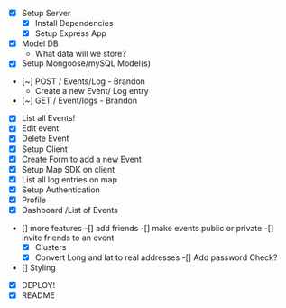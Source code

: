 - [x] Setup Server
  - [x] Install Dependencies
  - [x] Setup Express App
- [x] Model DB
  - What data will we store?
- [x] Setup Mongoose/mySQL Model(s)
- [~] POST / Events/Log - Brandon
  - Create a new Event/ Log entry
- [~] GET / Event/logs - Brandon 
-[x] List all Events! 
-[x] Edit event 
-[x] Delete Event
- [x] Setup Client
- [x] Create Form to add a new Event
- [x] Setup Map SDK on client
- [x] List all log entries on map
- [x] Setup Authentication
- [x] Profile
- [x] Dashboard /List of Events
- [] more features
  -[] add friends
  -[] make events public or private
  -[] invite friends to an event 
  -[x] Clusters 
  -[x] Convert Long and lat to real addresses
  -[] Add password Check?
- [] Styling
- [x] DEPLOY!
- [x] README
